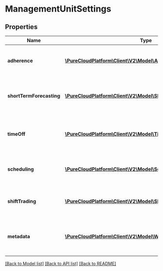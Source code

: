 # ManagementUnitSettings

## Properties
Name | Type | Description | Notes
------------ | ------------- | ------------- | -------------
**adherence** | [**\PureCloudPlatform\Client\V2\Model\AdherenceSettings**](AdherenceSettings.md) | Adherence settings for this management unit | [optional] 
**shortTermForecasting** | [**\PureCloudPlatform\Client\V2\Model\ShortTermForecastingSettings**](ShortTermForecastingSettings.md) | Short term forecasting settings for this management unit | [optional] 
**timeOff** | [**\PureCloudPlatform\Client\V2\Model\TimeOffRequestSettings**](TimeOffRequestSettings.md) | Time off request settings for this management unit | [optional] 
**scheduling** | [**\PureCloudPlatform\Client\V2\Model\SchedulingSettings**](SchedulingSettings.md) | Scheduling settings for this management unit | [optional] 
**shiftTrading** | [**\PureCloudPlatform\Client\V2\Model\ShiftTradeSettings**](ShiftTradeSettings.md) | Shift trade settings for this management unit | [optional] 
**metadata** | [**\PureCloudPlatform\Client\V2\Model\WfmVersionedEntityMetadata**](WfmVersionedEntityMetadata.md) | Version info metadata for the associated management unit | 

[[Back to Model list]](../README.md#documentation-for-models) [[Back to API list]](../README.md#documentation-for-api-endpoints) [[Back to README]](../README.md)


